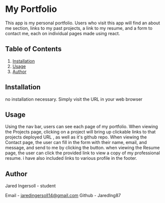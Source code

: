 # My Portfolio

  This app is my personal portfolio. Users who visit this app will find an about me section,  links to  my past projects, a link to my resume, and a form to contact me, each on individual pages made using react.

  ## Table of Contents

  1. [Installation](#installation)
  2. [Usage](#usage)
  3. [Author](#author)
  
  ## Installation
  
  no installation necessary. Simply visit the URL in your web browser
  
  ## Usage
  
  Using the nav bar, users can see each page of my portfolio. When viewing the Projects page, clicking on a project will bring up clickable links to that projects deployed URL , as well as it's github repo. When viewing the Contact page, the user can fill in the form with their name, email, and message,  and send to me by clicking the button. when viewing the Resume page, the user can click the provided link to view a copy of my professional resume. i have also included links to various profile in the footer.

  ## Author

  Jared Ingersoll - student

Email - jaredingersoll14@gmail.com
Github - JaredIng87
  
